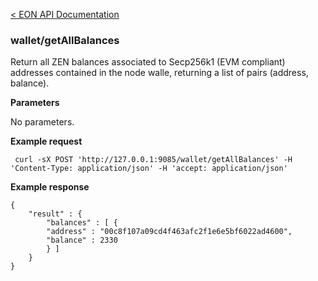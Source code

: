 [&lt; EON API Documentation](/doc/api/index.md) 
### wallet/getAllBalances

Return all ZEN balances associated to Secp256k1 (EVM compliant) addresses contained in the node walle, returning a list of pairs (address, balance).

**Parameters**

No parameters.

**Example request**

     curl -sX POST 'http://127.0.0.1:9085/wallet/getAllBalances' -H 'Content-Type: application/json' -H 'accept: application/json' 

**Example response**

    {
        "result" : {
            "balances" : [ {
            "address" : "00c8f107a09cd4f463afc2f1e6e5bf6022ad4600",
            "balance" : 2330
            } ]
        }
    }